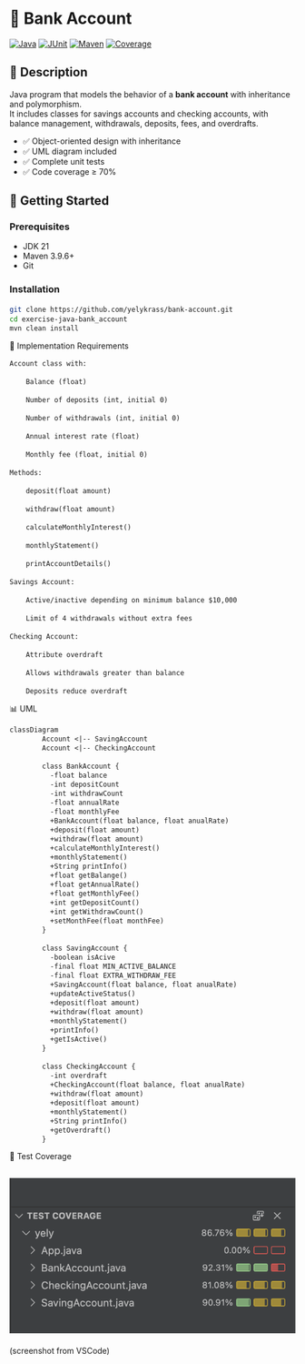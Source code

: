 # 🏦 Bank Account

[![Java](https://img.shields.io/badge/Java-21-blue?logo=openjdk)](https://www.oracle.com/java/)
[![JUnit](https://img.shields.io/badge/JUnit-5-green?logo=junit5)](https://junit.org/junit5/)
[![Maven](https://img.shields.io/badge/Maven-3.9.6-red?logo=apachemaven)](https://maven.apache.org/)
[![Coverage](https://img.shields.io/badge/Coverage-93%25-brightgreen?logo=codecov)](#)

## 📌 Description

Java program that models the behavior of a **bank account** with inheritance and polymorphism.  
It includes classes for savings accounts and checking accounts, with balance management, withdrawals, deposits, fees, and overdrafts.

- ✅ Object-oriented design with inheritance
- ✅ UML diagram included
- ✅ Complete unit tests
- ✅ Code coverage ≥ 70%

## 🚀 Getting Started

### Prerequisites

- JDK 21
- Maven 3.9.6+
- Git

### Installation

```bash
git clone https://github.com/yelykrass/bank-account.git
cd exercise-java-bank_account
mvn clean install
```

📝 Implementation Requirements

    Account class with:

        Balance (float)

        Number of deposits (int, initial 0)

        Number of withdrawals (int, initial 0)

        Annual interest rate (float)

        Monthly fee (float, initial 0)

    Methods:

        deposit(float amount)

        withdraw(float amount)

        calculateMonthlyInterest()

        monthlyStatement()

        printAccountDetails()

    Savings Account:

        Active/inactive depending on minimum balance $10,000

        Limit of 4 withdrawals without extra fees

    Checking Account:

        Attribute overdraft

        Allows withdrawals greater than balance

        Deposits reduce overdraft

📊 UML

```mermaid
classDiagram
        Account <|-- SavingAccount
        Account <|-- CheckingAccount

        class BankAccount {
          -float balance
          -int depositCount
          -int withdrawCount
          -float annualRate
          -float monthlyFee
          +BankAccount(float balance, float anualRate)
          +deposit(float amount)
          +withdraw(float amount)
          +calculateMonthlyInterest()
          +monthlyStatement()
          +String printInfo()
          +float getBalange()
          +float getAnnualRate()
          +float getMonthlyFee()
          +int getDepositCount()
          +int getWithdrawCount()
          +setMonthFee(float monthFee)
        }

        class SavingAccount {
          -boolean isAcive
          -final float MIN_ACTIVE_BALANCE
          -final float EXTRA_WITHDRAW_FEE
          +SavingAccount(float balance, float anualRate)
          +updateActiveStatus()
          +deposit(float amount)
          +withdraw(float amount)
          +monthlyStatement()
          +printInfo()
          +getIsActive()
        }

        class CheckingAccount {
          -int overdraft
          +CheckingAccount(float balance, float anualRate)
          +withdraw(float amount)
          +deposit(float amount)
          +monthlyStatement()
          +String printInfo()
          +getOverdraft()
        }

```

📸 Test Coverage

## ![Test coverage](./assets/test-coverage.png)

(screenshot from VSCode)
